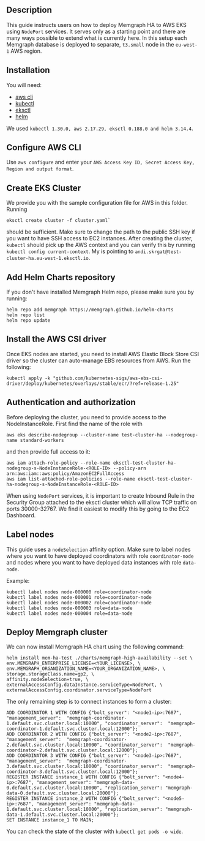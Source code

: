 ## Description

This guide instructs users on how to deploy Memgraph HA to AWS EKS using `NodePort` services. It serves only as a starting point and there are many ways possible to extend what is currently here. In this setup
each Memgraph database is deployed to separate, `t3.small` node in the `eu-west-1` AWS region.

## Installation

You will need:
- [aws cli](https://docs.aws.amazon.com/cli/latest/userguide/getting-started-install.html)
- [kubectl](https://kubernetes.io/docs/tasks/tools/)
- [eksctl](https://docs.aws.amazon.com/eks/latest/userguide/setting-up.html)
- [helm](https://helm.sh/docs/intro/install/)

We used `kubectl 1.30.0, aws 2.17.29, eksctl 0.188.0 and helm 3.14.4`.

## Configure AWS CLI

Use `aws configure` and enter your `AWS Access Key ID, Secret Access Key, Region and output format`.

## Create EKS Cluster

We provide you with the sample configuration file for AWS in this folder. Running

```
eksctl create cluster -f cluster.yaml`
```

should be sufficient. Make sure to change the path to the public SSH key if you want to have SSH access to EC2 instances. After creating the cluster, `kubectl` should pick up
the AWS context and you can verify this by running `kubectl config current-context`. My is pointing to `andi.skrgat@test-cluster-ha.eu-west-1.eksctl.io`.

## Add Helm Charts repository

If you don't have installed Memgraph Helm repo, please make sure you by running:

```
helm repo add memgraph https://memgraph.github.io/helm-charts
helm repo list
helm repo update
```

## Install the AWS CSI driver

Once EKS nodes are started, you need to install AWS Elastic Block Store CSI driver so the cluster can auto-manage EBS resources from AWS. Run the following:

```
kubectl apply -k "github.com/kubernetes-sigs/aws-ebs-csi-driver/deploy/kubernetes/overlays/stable/ecr/?ref=release-1.25"
```

## Authentication and authorization

Before deploying the cluster, you need to provide access to the NodeInstanceRole. First find the name of the role with

```
aws eks describe-nodegroup --cluster-name test-cluster-ha --nodegroup-name standard-workers
```

and then provide full access to it:

```
aws iam attach-role-policy --role-name eksctl-test-cluster-ha-nodegroup-s-NodeInstanceRole-<ROLE-ID> --policy-arn arn:aws:iam::aws:policy/AmazonEC2FullAccess
aws iam list-attached-role-policies --role-name eksctl-test-cluster-ha-nodegroup-s-NodeInstanceRole-<ROLE-ID>
```

When using `NodePort` services, it is important to create Inbound Rule in the Security Group attached to the eksctl cluster which will allow TCP traffic
on ports 30000-32767. We find it easiest to modify this by going to the EC2 Dashboard.

## Label nodes

This guide uses a `nodeSelection` affinity option. Make sure to label nodes where you want to have deployed coordinators with role `coordinator-node`
and nodes where you want to have deployed data instances with role `data-node`.

Example:
```
kubectl label nodes node-000000 role=coordinator-node
kubectl label nodes node-000001 role=coordinator-node
kubectl label nodes node-000002 role=coordinator-node
kubectl label nodes node-000003 role=data-node
kubectl label nodes node-000004 role=data-node
```

## Deploy Memgraph cluster

We can now install Memgraph HA chart using the following command:

```
helm install mem-ha-test ./charts/memgraph-high-availability --set \
env.MEMGRAPH_ENTERPRISE_LICENSE=<YOUR_LICENSE>, \
env.MEMGRAPH_ORGANIZATION_NAME=<YOUR_ORGANIZATION_NAME>, \
storage.storageClass.name=gp2, \
affinity.nodeSelection=true, \
externalAccessConfig.dataInstance.serviceType=NodePort, \
externalAccessConfig.coordinator.serviceType=NodePort
```

The only remaining step is to connect instances to form a cluster:
```
ADD COORDINATOR 1 WITH CONFIG {"bolt_server": "<node1-ip>:7687", "management_server":  "memgraph-coordinator-1.default.svc.cluster.local:10000", "coordinator_server":  "memgraph-coordinator-1.default.svc.cluster.local:12000"};
ADD COORDINATOR 2 WITH CONFIG {"bolt_server": "<node2-ip>:7687", "management_server":  "memgraph-coordinator-2.default.svc.cluster.local:10000", "coordinator_server":  "memgraph-coordinator-2.default.svc.cluster.local:12000"};
ADD COORDINATOR 3 WITH CONFIG {"bolt_server": "<node3-ip>:7687", "management_server":  "memgraph-coordinator-3.default.svc.cluster.local:10000", "coordinator_server":  "memgraph-coordinator-3.default.svc.cluster.local:12000"};
REGISTER INSTANCE instance_1 WITH CONFIG {"bolt_server": "<node4-ip>:7687", "management_server": "memgraph-data-0.default.svc.cluster.local:10000", "replication_server": "memgraph-data-0.default.svc.cluster.local:20000"};
REGISTER INSTANCE instance_2 WITH CONFIG {"bolt_server": "<node5-ip>:7687", "management_server": "memgraph-data-1.default.svc.cluster.local:10000", "replication_server": "memgraph-data-1.default.svc.cluster.local:20000"};
SET INSTANCE instance_1 TO MAIN;

```


You can check the state of the cluster with `kubectl get pods -o wide`.
